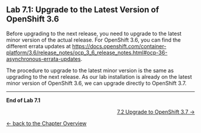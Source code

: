 ## Lab 7.1: Upgrade to the Latest Version of OpenShift 3.6

Before upgrading to the next release, you need to upgrade to the latest minor version of the actual release. For OpenShift 3.6, you can find the different errata updates at https://docs.openshift.com/container-platform/3.6/release_notes/ocp_3_6_release_notes.html#ocp-36-asynchronous-errata-updates.

The procedure to upgrade to the latest minor version is the same as upgrading to the next release. As our lab installation is already on the latest minor version of OpenShift 3.6, we can upgrade directly to OpenShift 3.7.


---

**End of Lab 7.1**

<p width="100px" align="right"><a href="72_upgrade_openshift37.md">7.2 Upgrade to OpenShift 3.7 →</a></p>

[← back to the Chapter Overview](70_upgrade.md)
